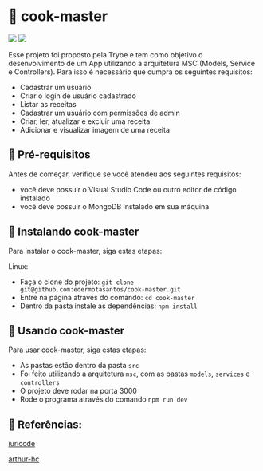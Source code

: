 # 🍲 cook-master

<div> 
  <a href="https://www.linkedin.com/in/eder-santos-dev/" target="_blank"><img src="https://img.shields.io/badge/-LinkedIn-%230077B5?style=for-the-badge&logo=linkedin&logoColor=white" target="_blank"></a> 
  <a href = "mailto:eder.mota@outlook.com"><img src="https://img.shields.io/badge/Microsoft_Outlook-0078D4?style=for-the-badge&logo=microsoft-outlook&logoColor=white" target="_blank"></a> 
</div>

Esse projeto foi proposto pela Trybe e tem como objetivo o desenvolvimento de um App utilizando a arquitetura MSC (Models, Service e Controllers). Para isso é necessário que cumpra os seguintes requisitos:
- Cadastrar um usuário
- Criar o login de usuário cadastrado
- Listar as receitas
- Cadastrar um usuário com permissões de admin
- Criar, ler, atualizar e excluir uma receita
- Adicionar e visualizar imagem de uma receita

<!-- <img src="exemplo-image.png" alt="exemplo imagem"> -->

## 🍤 Pré-requisitos

Antes de começar, verifique se você atendeu aos seguintes requisitos:
* você deve possuir o Visual Studio Code ou outro editor de código instalado
* você deve possuir o MongoDB instalado em sua máquina
 
## 🍕 Instalando cook-master

Para instalar o cook-master, siga estas etapas:

Linux:

* Faça o clone do projeto:
`git clone git@github.com:edermotasantos/cook-master.git`
* Entre na página através do comando:
`cd cook-master`
* Dentro da pasta instale as dependências:
`npm install`

## 🌮 Usando cook-master

Para usar cook-master, siga estas etapas:
* As pastas estão dentro da pasta `src`
* Foi feito utilizando a arquitetura `msc`, com as pastas `models`, `services` e `controllers`
* O projeto deve rodar na porta 3000
* Rode o programa através do comando
`npm run dev`

## 🥞 Referências:
<a href="https://github.com/iuricode/readme-template/blob/main/README-repository/iuricode.md">iuricode</a>

<a href="https://github.com/arthur-hc/Project-Cookmaster/edit/main/README.md">arthur-hc</a>
